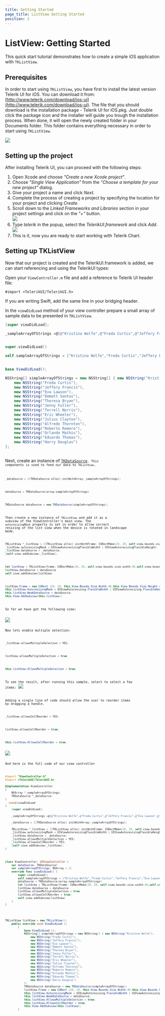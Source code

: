 ```yaml
---
title: Getting Started
page_title: ListView Getting Started
position: 2
---
```


# ListView: Getting Started

This quick start tutorial demonstrates how to create a simple iOS application with <code>TKListView</code>.



## Prerequisites

In order to start using <code>TKListView</code>, you have first to install the latest version Telerik UI for iOS. You can download it from: [http://www.telerik.com/download/ios-ui](http://www.telerik.com/download/ios-ui). The file that you should download is the installation package - Telerik UI for iOS.pkg. Just double click the package icon and the installer will guide you trough the installation process. When done, it will open the newly created folder in your Documents folder. This folder contains everything necessary in order to start using <code>TKListView</code>.

<img src="../images/chart-overview003.png"/>

## Setting up the project

After installing Telerik UI, you can proceed with the following steps:

<ol>
    <li>Open Xcode and choose <i>"Create a new Xcode project"</i>.</li>
    <li>Choose <i>"Single View Application"</i> from the <i>"Choose a template for your new project"</i> dialog.</li>
    <li>Give your project a name and click <i>Next</i>.</li>
    <li>Complete the process of creating a project by specifying the location for your project and clicking <i>Create</i>.</li>
    <li>Scroll down to the <i>Linked Frameworks and Libraries</i> section in your project settings and click on the <i>"+"</i> button. <br/>
    <img src="../images/chart-overview004.png"/></li>
    <li>Type <i>telerik</i> in the popup, select the <i>TelerikUI.framework</i> and click <i>Add</i>. <br/>
    <img src="../images/chart-overview005.png"/></li>
    <li>This is it, now you are ready to start working with Telerik Chart.</li>
</ol>

## Setting up TKListView

Now that our project is created and the TelerikUI.framework is added, we can start referencing and using the TelerikUI types:

Open your <code>ViewController.m</code> file and add a reference to Telerik UI header file:

    #import <TelerikUI/TelerikUI.h>

If you are writing Swift, add the same line in your bridging header.

In the <code>viewDidLoad</code> method of your view controller prepare a small array of sample data to be presented in <code>TKListView</code>. 

```Objective-C
[super viewDidLoad];

_sampleArrayOfStrings =@[@"Kristina Wolfe",@"Freda Curtis",@"Jeffery Francis",@"Eva Lawson",@"Emmett Santos", @"Theresa	Bryan", @"Jenny Fuller", @"Terrell Norris", @"Eric Wheeler", @"Julius Clayton", @"Alfredo Thornton", @"Roberto Romero",@"Orlando Mathis",@"Eduardo Thomas",@"Harry Douglas"];
    
```
```Swift
super.viewDidLoad()

self.sampleArrayOfStrings = ["Kristina Wolfe","Freda Curtis","Jeffery Francis","Eva Lawson","Emmett Santos", "Theresa Bryan", "Jenny Fuller", "Terrell Norris", "Eric Wheeler", "Julius Clayton", "Alfredo Thornton", "Roberto Romero","Orlando Mathis","Eduardo Thomas","Harry Douglas"]
        
```
```C#
base.ViewDidLoad();

NSString[] simpleArrayOfStrings = new NSString[] { new NSString("Kristina Wolfe"),
	new NSString("Freda Curtis"),
	new NSString("Jeffery Francis"),
	new NSString("Eva Lawson"),
	new NSString("Emmett Santos"), 
	new NSString("Theresa Bryan"), 
	new NSString("Jenny Fuller"), 
	new NSString("Terrell Norris"),
	new NSString("Eric Wheeler"), 
	new NSString("Julius Clayton"), 
	new NSString("Alfredo Thornton"), 
	new NSString("Roberto Romero"),
	new NSString("Orlando Mathis"),
	new NSString("Eduardo Thomas"),
	new NSString("Harry Douglas")
};
			
```

Next, create an instance of [<code>TKDataSource<code>](../datasource/getting-started). This components is used to feed our data to <code>TKListView</code>. 

```Objective-C
_dataSource = [[TKDataSource alloc] initWithArray:_sampleArrayOfStrings];
```
```Swift
dataSource = TKDataSource(array:sampleArrayOfStrings)
```
```C#
TKDataSource dataSource = new TKDataSource(simpleArrayOfStrings);
```

Then create a new instance of <code>TKListView</code> and add it as a subview of the ViewController's main view. The <code>autoresizingMask</code> property is set in order to allow correct resizing of the list view when the device is rotated in landscape mode. 

```Objective-C
TKListView *_listView = [[TKListView alloc] initWithFrame: CGRectMake(20, 20, self.view.bounds.size.width-40,self.view.bounds.size.height-40)];
_listView.autoresizingMask = UIViewAutoresizingFlexibleWidth | UIViewAutoresizingFlexibleHeight;
_listView.dataSource = _dataSource;
[self.view addSubview:_listView];
```
```Swift
let listView = TKListView(frame: CGRectMake(20, 20, self.view.bounds.size.width-40,self.view.bounds.size.height-40))
listView.dataSource = dataSource
self.view.addSubview(listView)
```
```C#
listView.Frame = new CGRect (20, 20, this.View.Bounds.Size.Width-40,this.View.Bounds.Size.Height-40);
this.listView.AutoresizingMask = UIViewAutoresizing.FlexibleWidth | UIViewAutoresizing.FlexibleHeight;
this.listView.WeakDataSource = dataSource;
this.View.AddSubview(this.listView);			
```

So far we have got the following view: 

<img src="../images/listview-gettingstarted001.png"/>

Now lets enable multiple selection: 

```Objective-C
_listView.allowsMultipleSelection = YES;
```
```Swift
listView.allowsMultipleSelection = true
```
```C#
this.listView.AllowsMultipleSelection = true;
```

To see the result, after running this sample, select to select a few items:
<img src="../images/listview-gettingstarted002.png"/>


Adding a single line of code should allow the user to reorder items by dragging a handle.

```Objective-C
_listView.allowsCellReorder = YES;
```
```Swift
listView.allowsCellReorder = true;
```
```C#
this.listView.AllowsCellReorder = true;
```

<img src="../images/listview-gettingstarted003.png"/>

And here is the full code of our view controller 

```Objective-C
#import "ViewController.h"
#import <TelerikUI/TelerikUI.h>

@implementation ViewController
{
    NSArray *_sampleArrayOfStrings;
    TKDataSource *_dataSource;
}
- (void)viewDidLoad
{
    [super viewDidLoad];
    
    _sampleArrayOfStrings =@[@"Kristina Wolfe",@"Freda Curtis",@"Jeffery Francis",@"Eva Lawson",@"Emmett Santos", @"Theresa	Bryan", @"Jenny Fuller", @"Terrell Norris", @"Eric Wheeler", @"Julius Clayton", @"Alfredo Thornton", @"Roberto Romero",@"Orlando Mathis",@"Eduardo Thomas",@"Harry Douglas"];
    
    _dataSource = [[TKDataSource alloc] initWithArray:_sampleArrayOfStrings];
    
    TKListView *_listView = [[TKListView alloc] initWithFrame: CGRectMake(20, 20, self.view.bounds.size.width-40,self.view.bounds.size.height-40)];
    _listView.autoresizingMask = UIViewAutoresizingFlexibleWidth | UIViewAutoresizingFlexibleHeight;
    _listView.dataSource = _dataSource;
    _listView.allowsMultipleSelection = YES;
    _listView.allowsCellReorder = YES;
    [self.view addSubview:_listView];
}

```
```Swift
class ViewController: UIViewController {
    var dataSource: TKDataSource?
    var sampleArrayOfStrings: NSArray = []
    override func viewDidLoad() {
        super.viewDidLoad()
        self.sampleArrayOfStrings = ["Kristina Wolfe","Freda Curtis","Jeffery Francis","Eva Lawson","Emmett Santos", "Theresa Bryan", "Jenny Fuller", "Terrell Norris", "Eric Wheeler", "Julius Clayton", "Alfredo Thornton", "Roberto Romero","Orlando Mathis","Eduardo Thomas","Harry Douglas"]
        dataSource = TKDataSource(array:sampleArrayOfStrings)
        let listView = TKListView(frame: CGRectMake(20, 20, self.view.bounds.size.width-40,self.view.bounds.size.height-40))
        listView.dataSource = dataSource
        listView.allowsMultipleSelection = true
        listView.allowsCellReorder = true;
        self.view.addSubview(listView)
    }
}
```
```C#

TKListView listView = new TKListView();
	public override void ViewDidLoad ()
		{
			base.ViewDidLoad ();
			NSString[] simpleArrayOfStrings = new NSString[] { new NSString("Kristina Wolfe"),
				new NSString("Freda Curtis"),
				new NSString("Jeffery Francis"),
				new NSString("Eva Lawson"),
				new NSString("Emmett Santos"), 
				new NSString("Theresa Bryan"), 
				new NSString("Jenny Fuller"), 
				new NSString("Terrell Norris"),
				new NSString("Eric Wheeler"), 
				new NSString("Julius Clayton"), 
				new NSString("Alfredo Thornton"), 
				new NSString("Roberto Romero"),
				new NSString("Orlando Mathis"),
				new NSString("Eduardo Thomas"),
				new NSString("Harry Douglas")
			};
			TKDataSource dataSource = new TKDataSource(simpleArrayOfStrings);
			listView.Frame = new CGRect (20, 20, this.View.Bounds.Size.Width-40,this.View.Bounds.Size.Height-40);
			this.listView.AutoresizingMask = UIViewAutoresizing.FlexibleWidth | UIViewAutoresizing.FlexibleHeight;
			this.listView.WeakDataSource = dataSource;
			this.listView.AllowsMultipleSelection = true;
			this.listView.AllowsCellReorder = true;
			this.View.AddSubview(this.listView);
		}
		
```